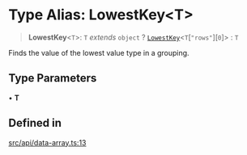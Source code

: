 # Type Alias: LowestKey\<T\>

> **LowestKey**\<`T`\>: `T` *extends* `object` ? [`LowestKey`](LowestKey.md)\<`T`\[`"rows"`\]\[`0`\]\> : `T`

Finds the value of the lowest value type in a grouping.

## Type Parameters

• **T**

## Defined in

[src/api/data-array.ts:13](https://github.com/blacksmithgu/datacore/blob/7b0c019def7e079c43dc5dbea32d9f610e95285b/src/api/data-array.ts#L13)
